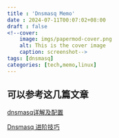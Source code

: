 ```yaml
---
title : 'Dnsmasq Memo'
date : 2024-07-11T00:07:02+08:00
draft : false
<!--cover: 
    image: imgs/papermod-cover.png
    alt: This is the cover image
    caption: screenshot-->
tags: [dnsmasq]
categories: [tech,memo,linux]
---
```


## 可以参考这几篇文章
[dnsmasq详解及配置](https://e-mailky.github.io/2018-07-14-dnsmasq)

[Dnsmasq 进阶技巧](https://linux.cn/article-9438-1.html)